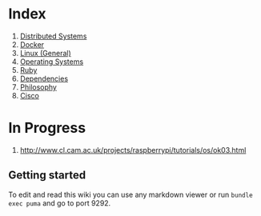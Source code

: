 Index
=====

1. [Distributed Systems](src/Distributed_Systems.md)
2. [Docker](src/Docker.md)
3. [Linux (General)](src/Linux.md)
4. [Operating Systems](src/OS.md)
5. [Ruby](src/Ruby.md)
6. [Dependencies](src/Dependencies.md)
7. [Philosophy](src/Philosophy.md)
7. [Cisco](src/Cisco.md)

In Progress
===========

1. http://www.cl.cam.ac.uk/projects/raspberrypi/tutorials/os/ok03.html

## Getting started

To edit and read this wiki you can use any markdown viewer or run
`bundle exec puma` and go to port 9292.
